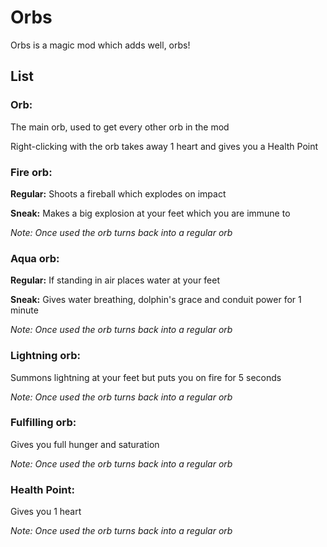 # Orbs
Orbs is a magic mod which adds well, orbs!

## List
### Orb:
The main orb, used to get every other orb in the mod

Right-clicking with the orb takes away 1 heart and gives you a Health Point
### Fire orb:
**Regular:** Shoots a fireball which explodes on impact

**Sneak:** Makes a big explosion at your feet which you are immune to

*Note: Once used the orb turns back into a regular orb*
### Aqua orb:
**Regular:** If standing in air places water at your feet

**Sneak:** Gives water breathing, dolphin's grace and conduit power for 1 minute

*Note: Once used the orb turns back into a regular orb*
### Lightning orb:
Summons lightning at your feet but puts you on fire for 5 seconds

*Note: Once used the orb turns back into a regular orb*
### Fulfilling orb:
Gives you full hunger and saturation

*Note: Once used the orb turns back into a regular orb*
### Health Point:
Gives you 1 heart

*Note: Once used the orb turns back into a regular orb*
